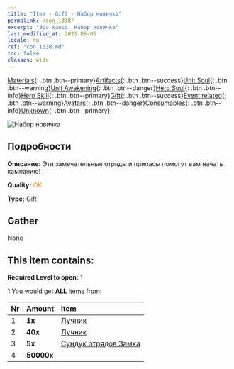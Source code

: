 ```yaml
---
title: "Item - Gift - Набор новичка"
permalink: /con_1338/
excerpt: "Эра хаоса  Набор новичка"
last_modified_at: 2021-05-05
locale: ru
ref: "con_1338.md"
toc: false
classes: wide
---
```

 [Materials](/ItemsRU/){: .btn .btn--primary}[Artifacts](/ItemsRU/Artifacts/){: .btn .btn--success}[Unit Soul](/ItemsRU/UnitSoul/){: .btn .btn--warning}[Unit Awakening](/ItemsRU/UnitAwakening/){: .btn .btn--danger}[Hero Soul](/ItemsRU/HeroSoul/){: .btn .btn--info}[Hero Skill](/ItemsRU/HeroSkill/){: .btn .btn--primary}[Gift](/ItemsRU/Gift/){: .btn .btn--success}[Event related](/ItemsRU/Events/){: .btn .btn--warning}[Avatars](/ItemsRU/Avatars/){: .btn .btn--danger}[Consumables](/ItemsRU/Consumables/){: .btn .btn--info}[Unknown](/ItemsRU/Unknown/){: .btn .btn--primary}

 ![Набор новичка](/images/t/i_906015.png)

## Подробности
 **Описание:** Эти замечательные отряды и припасы помогут вам начать кампанию!

 **Quality:** <span style="color: #FF8C00">OK</span>

 **Type:** Gift

## Gather

  None

## This item contains:

 **Required Level to open:** 1

 1 You would get **ALL** items  from:

  | Nr | Amount |     Item    |
  |:---|:-------|:------------|
  | 1 |  **1x** | [Лучник](/ru/units/Marksman/) |  | 
  | 2 |  **40x** | [Лучник](/ItemsRU/unt_191/) |  | 
  | 3 |  **5x** | [Сундук отрядов Замка](/ItemsRU/con_1269/) |  | 
  | 4 |  **50000x** | <i class="fas fa-coins"/> |  | 
